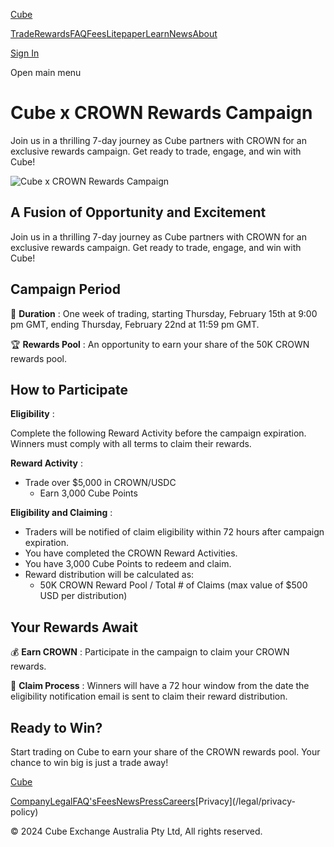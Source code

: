 [Cube](/ "Cube | The World's Fastest Crypto Exchange")

[Trade](/trade)[Rewards](/rewards)[FAQ](/faqs)[Fees](/fees)[Litepaper](/litepaper)[Learn](/learn)[News](/news)[About](/about)

[Sign In](/signin)

Open main menu

# Cube x CROWN Rewards Campaign

Join us in a thrilling 7-day journey as Cube partners with CROWN for an
exclusive rewards campaign. Get ready to trade, engage, and win with Cube!

![Cube x CROWN Rewards
Campaign](/_next/image?url=https%3A%2F%2Fcdn.sanity.io%2Fimages%2Ffegzy4pk%2Fproduction%2F8c11d73ff5f8184f3d93f32f89e0942930b229f2-2000x2000.png&w=3840&q=75)

## **A Fusion of Opportunity and Excitement**

Join us in a thrilling 7-day journey as Cube partners with CROWN for an
exclusive rewards campaign. Get ready to trade, engage, and win with Cube!

## **Campaign Period**

📅 **Duration** : One week of trading, starting Thursday, February 15th at 9:00
pm GMT, ending Thursday, February 22nd at 11:59 pm GMT.

🏆 **Rewards Pool** : An opportunity to earn your share of the 50K CROWN
rewards pool.

## **How to Participate**

**Eligibility** :

Complete the following Reward Activity before the campaign expiration. Winners
must comply with all terms to claim their rewards.

**Reward Activity** :

  * Trade over $5,000 in CROWN/USDC
    * Earn 3,000 Cube Points

**Eligibility and Claiming** :

  * Traders will be notified of claim eligibility within 72 hours after campaign expiration.
  * You have completed the CROWN Reward Activities.
  * You have 3,000 Cube Points to redeem and claim.
  * Reward distribution will be calculated as:
    * 50K CROWN Reward Pool / Total # of Claims (max value of $500 USD per distribution)

## **Your Rewards Await**

💰 **Earn CROWN** : Participate in the campaign to claim your CROWN rewards.

🔗 **Claim Process** : Winners will have a 72 hour window from the date the
eligibility notification email is sent to claim their reward distribution.

## **Ready to Win?**

Start trading on Cube to earn your share of the CROWN rewards pool. Your
chance to win big is just a trade away!

[Cube](/ "Cube | The World's Fastest Crypto Exchange")

[Company](/company)[Legal](/legal)[FAQ's](/faqs)[Fees](/fees)[News](/news)[Press](/press)[Careers](https://www.linkedin.com/company/cubexch/jobs)[Privacy](/legal/privacy-
policy)

[](https://www.twitter.com/cubexch)[](https://www.instagram.com/cubexch/)[](https://www.linkedin.com/company/cubexch)[](https://www.youtube.com/@cubexch)

© 2024 Cube Exchange Australia Pty Ltd, All rights reserved.

